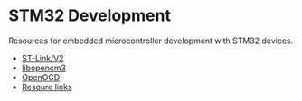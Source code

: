 # STM32 Development
Resources for embedded microcontroller development with STM32 devices.

- [ST-Link/V2](/docs/stlinkv2.md)
- [libopencm3](/docs/libopencm3.md)
- [OpenOCD](/docs/openocd.md)
- [Resoure links](/docs/resource-links.md)
